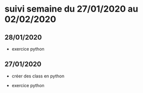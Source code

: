 # suivi semaine du 27/01/2020 au 02/02/2020

## 28/01/2020

* exercice python 

## 27/01/2020

* créer des class en python

* exercice python 
